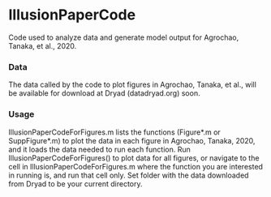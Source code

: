 # IllusionPaperCode

Code used to analyze data and generate model output for Agrochao, Tanaka, et al., 2020.

### Data

The data called by the code to plot figures in Agrochao, Tanaka, et al., will be available for download at Dryad (datadryad.org) soon. 

### Usage

IllusionPaperCodeForFigures.m lists the functions (Figure*.m or SuppFigure*.m) to plot the data in each figure in Agrochao, Tanaka, 2020, and it loads the data needed to run each function. Run IllusionPaperCodeForFigures() to plot data for all figures, or navigate to the cell in IllusionPaperCodeForFigures.m where the function you are interested in running is, and run that cell only. Set folder with the data downloaded from Dryad to be your current directory. 
